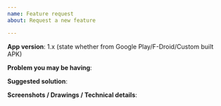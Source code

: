 ```yaml
---
name: Feature request
about: Request a new feature

---
```


<!--
DELETE ME

Make sure you are using the latest version of AntennaPod. Perhaps the feature you are looking for has already been implemented.

Use the search function to see if someone else has already submitted the same feature request. If there is another request already, please upvote the first post instead of commenting something like "I also want this".

To make it easier for us to keep track of requests, please only make one feature request per issue.

Give a brief explanation about the problem that may currently exist and how your requested feature solves this problem.

Try to be as specific as possible. Please not only explain what the feature does, but also how. If your request is about (or includes) changing or extending the UI, describe what the UI would look like and how the user would interact with it.
-->

**App version**: 1.x (state whether from Google Play/F-Droid/Custom built APK)

**Problem you may be having**:

**Suggested solution**:

**Screenshots / Drawings / Technical details**:
